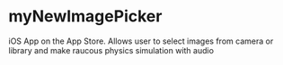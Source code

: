 # myNewImagePicker
iOS App on the App Store.  Allows user to select images from camera or library and make raucous physics simulation with audio
